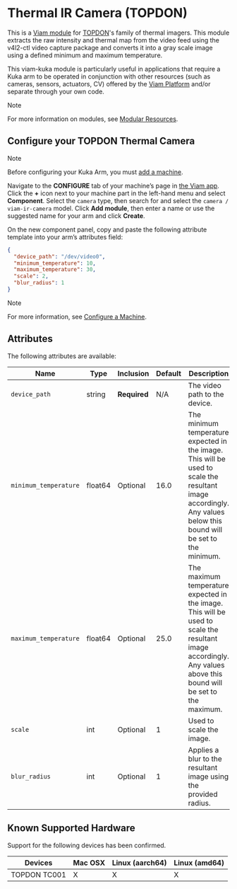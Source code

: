# Thermal IR Camera (TOPDON)

This is a [Viam module](https://docs.viam.com/manage/configuration/#modules) for [TOPDON](https://www.topdon.com/)'s family of thermal imagers. This module extracts the raw intensity and thermal map from the video feed using the v4l2-ctl video capture package and converts it into a gray scale image using a defined minimum and maximum temperature. 

This viam-kuka module is particularly useful in applications that require a Kuka arm to be operated in conjunction with other resources (such as cameras, sensors, actuators, CV) offered by the [Viam Platform](https://www.viam.com/) and/or separate through your own code. 

> [!NOTE]
> For more information on modules, see [Modular Resources](https://docs.viam.com/registry/#modular-resources).

## Configure your TOPDON Thermal Camera

> [!NOTE]
> Before configuring your Kuka Arm, you must [add a machine](https://docs.viam.com/fleet/machines/#add-a-new-machine).

Navigate to the **CONFIGURE** tab of your machine’s page in [the Viam app](https://app.viam.com/). Click the **+** icon next to your machine part in the left-hand menu and select **Component**. Select the `camera` type, then search for and select the `camera / viam-ir-camera` model. Click **Add module**, then enter a name or use the suggested name for your arm and click **Create**.

On the new component panel, copy and paste the following attribute template into your arm’s attributes field:

```json
{
  "device_path": "/dev/video0",
  "minimum_temperature": 10,
  "maximum_temperature": 30,
  "scale": 2,
  "blur_radius": 1
}
```

> [!NOTE]
> For more information, see [Configure a Machine](https://docs.viam.com/build/configure/).

## Attributes

The following attributes are available:

| Name | Type | Inclusion | Default | Description |
| ---- | ---- | --------- | ------- | ----------- |
| `device_path` | string | **Required** | N/A | The video path to the device.  |
| `minimum_temperature` | float64 | Optional | 16.0 | The minimum temperature expected in the image. This will be used to scale the resultant image accordingly. Any values below this bound will be set to the minimum. |
| `maximum_temperature` | float64 | Optional | 25.0 | The maximum temperature expected in the image. This will be used to scale the resultant image accordingly. Any values above this bound will be set to the maximum. |
| `scale` | int | Optional | 1 | Used to scale the image.  |
| `blur_radius` | int | Optional | 1 | Applies a blur to the resultant image using the provided radius. |

## Known Supported Hardware

Support for the following devices has been confirmed.

| Devices             | Mac OSX |  Linux (aarch64)  |  Linux (amd64)  |
|---------------------|---------|-------------------|-----------------|
| TOPDON TC001        |    X    |          X        |         X       |

